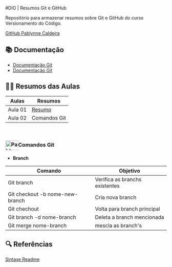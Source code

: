 #DIO | Resumos Git e GitHub

Repositório para armazenar resumos sobre Git e GitHub do curso Versionamento do Código.

[GitHub Pablynne Caldeira](https://github.com/pablynnecaldeira)

## 📚 Documentação
- [Documentação Git](https://git-scm.com/doc)
- [Documentação Git](https://docs.github.com/)

## 👩‍💻 Resumos das Aulas
| Aulas | Resumos |
|-------|---------|
|Aula 01| [Resumo]()
|Aula 02| Comandos Git |

<div style="display: inline_block"><br>
 <h3><img align="center" alt="Pablynne-Js" height="30" width="40" src="https://cdn.jsdelivr.net/gh/devicons/devicon@latest/icons/git/git-original.svg" />Comandos Git </h3>
</div>

- **Branch**

| Comando | Objetivo |
|---------|----------|
| Git branch | Verifica as branchs existentes
| Git checkout -b nome-new-branch | Cria nova branch |
| Git chechout | Volta para branch principal |
| Git branch -d nome-branch | Deleta a branch mencionada
| Git merge nome-branch | mescla as branch's |

## 🔍 Referências
[Sintaxe Readme](https://docs.github.com/pt/get-started/writing-on-github/getting-started-with-writing-and-formatting-on-github/basic-writing-and-formatting-syntax)
